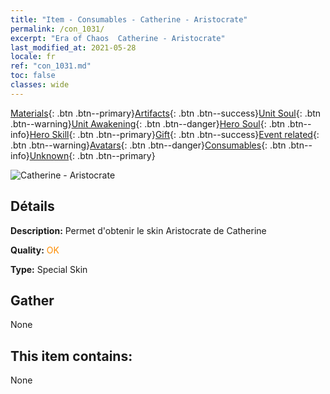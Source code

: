 ```yaml
---
title: "Item - Consumables - Catherine - Aristocrate"
permalink: /con_1031/
excerpt: "Era of Chaos  Catherine - Aristocrate"
last_modified_at: 2021-05-28
locale: fr
ref: "con_1031.md"
toc: false
classes: wide
---
```

 [Materials](/ItemsFR/){: .btn .btn--primary}[Artifacts](/ItemsFR/Artifacts/){: .btn .btn--success}[Unit Soul](/ItemsFR/UnitSoul/){: .btn .btn--warning}[Unit Awakening](/ItemsFR/UnitAwakening/){: .btn .btn--danger}[Hero Soul](/ItemsFR/HeroSoul/){: .btn .btn--info}[Hero Skill](/ItemsFR/HeroSkill/){: .btn .btn--primary}[Gift](/ItemsFR/Gift/){: .btn .btn--success}[Event related](/ItemsFR/Events/){: .btn .btn--warning}[Avatars](/ItemsFR/Avatars/){: .btn .btn--danger}[Consumables](/ItemsFR/Consumables/){: .btn .btn--info}[Unknown](/ItemsFR/Unknown/){: .btn .btn--primary}

 ![Catherine - Aristocrate](/images/h/h_Catherine8.jpg)

## Détails
 **Description:** Permet d'obtenir le skin Aristocrate de Catherine

 **Quality:** <span style="color: #FF8C00">OK</span>

 **Type:** Special Skin

## Gather

  None

## This item contains:

  None

